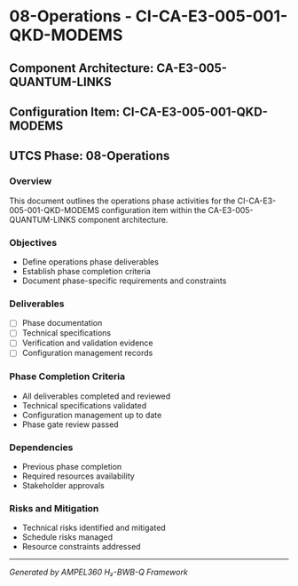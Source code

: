 # 08-Operations - CI-CA-E3-005-001-QKD-MODEMS

## Component Architecture: CA-E3-005-QUANTUM-LINKS
## Configuration Item: CI-CA-E3-005-001-QKD-MODEMS
## UTCS Phase: 08-Operations

### Overview
This document outlines the operations phase activities for the CI-CA-E3-005-001-QKD-MODEMS configuration item within the CA-E3-005-QUANTUM-LINKS component architecture.

### Objectives
- Define operations phase deliverables
- Establish phase completion criteria
- Document phase-specific requirements and constraints

### Deliverables
- [ ] Phase documentation
- [ ] Technical specifications
- [ ] Verification and validation evidence
- [ ] Configuration management records

### Phase Completion Criteria
- All deliverables completed and reviewed
- Technical specifications validated
- Configuration management up to date
- Phase gate review passed

### Dependencies
- Previous phase completion
- Required resources availability
- Stakeholder approvals

### Risks and Mitigation
- Technical risks identified and mitigated
- Schedule risks managed
- Resource constraints addressed

---
*Generated by AMPEL360 H₂-BWB-Q Framework*
